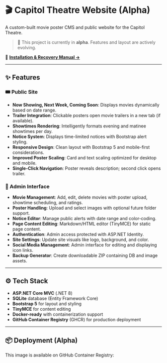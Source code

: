 # 🎬 Capitol Theatre Website (Alpha)

A custom-built movie poster CMS and public website for the Capitol Theatre.

> 🚧 This project is currently in **alpha**. Features and layout are actively evolving.

📖 **[Installation & Recovery Manual →](./RECOVERY.md)**

---

## ✨ Features

### 🎟️ Public Site
- **Now Showing, Next Week, Coming Soon**: Displays movies dynamically based on date range.
- **Trailer Integration**: Clickable posters open movie trailers in a new tab (if available).
- **Showtimes Rendering**: Intelligently formats evening and matinee showtimes per day.
- **Notice System**: Displays time-limited notices with Bootstrap alert styling.
- **Responsive Design**: Clean layout with Bootstrap 5 and mobile-first considerations.
- **Improved Poster Scaling**: Card and text scaling optimized for desktop and mobile.
- **Single-Click Navigation**: Poster reveals description; second click opens trailer.

### 🔐 Admin Interface
- **Movie Management**: Add, edit, delete movies with poster upload, showtime scheduling, and ratings.
- **Poster Handling**: Upload and select images with optional future folder support.
- **Notice Editor**: Manage public alerts with date range and color-coding.
- **Page Content Editing**: Markdown/HTML editor (TinyMCE) for static page content.
- **Authentication**: Admin access protected with ASP.NET Identity.
- **Site Settings**: Update site visuals like logo, background, and color.
- **Social Media Management**: Admin interface for editing and displaying icon links.
- **Backup Generator**: Create downloadable ZIP containing DB and image assets.

---

## ⚙️ Tech Stack

- **ASP.NET Core MVC** (.NET 8)
- **SQLite** database (Entity Framework Core)
- **Bootstrap 5** for layout and styling
- **TinyMCE** for content editing
- **Docker-ready** with containerization support
- **GitHub Container Registry** (GHCR) for production deployment

---

## 📦 Deployment (Alpha)

This image is available on GitHub Container Registry: